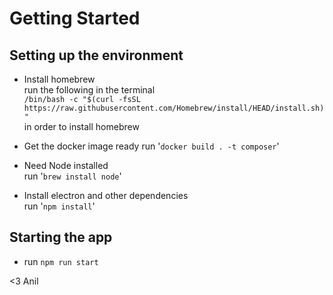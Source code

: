 # Getting Started

## Setting up the environment
 - Install homebrew\
run the following in the terminal\
`/bin/bash -c "$(curl -fsSL https://raw.githubusercontent.com/Homebrew/install/HEAD/install.sh)"`\
in order to install homebrew

 - Get the docker image ready
run '`docker build . -t composer`'

 - Need Node installed\
run '`brew install node`'

 - Install electron and other dependencies\
run '`npm install`'

## Starting the app
 - run `npm run start`

<3 Anil
